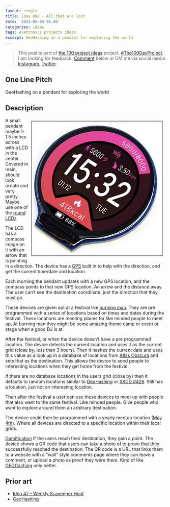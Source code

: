 ```yaml
---
layout: single
title: Idea 098 - All that are lost
date: '2023-05-03 01:46'
categories: ideas
tags: eletronics projects ideas
excerpt: GeoHashing on a pendant for exploring the world
---
```


> This post is part of [the 100 project ideas](https://blog.abluestar.com/projects/2023-100-ideas/) project. [#The100DayProject](https://www.the100dayproject.org/). I am looking for feedback. <a href='#utterances-comments'>Comment</a> below or DM me via social media <a href="https://instagram.com/funvill" rel="nofollow noopener noreferrer"><i class="fab fa-fw fa-instagram" aria-hidden="true"></i><span class="label">Instagram</span></a>, <a href="https://twitter.com/funvill" rel="nofollow noopener noreferrer"><i class="fab fa-fw fa-twitter" aria-hidden="true"></i><span class="label">Twitter</span></a>.

## One Line Pitch

GeoHashing on a pendant for exploring the world

## Description

<img src='\public\uploads\2023\geohashing.png' alt='geohashing' title='geohashing' style="float: right; max-width: 400px; margin: 10px; border: 1px solid black; padding: 5px">A small pendant maybe 1-1.5 inches across with a LCD in the center. Covered in resin, should look ornate and very pretty. Maybe use one of the [round LCDs](https://www.amazon.ca/1-28inch-Display-Resolution-Interface-Raspberry/dp/B08VGT2T42)

The LCD has a compass image on it with an arrow that is pointing in a direction. The device has a [GPS](https://en.wikipedia.org/wiki/Global_Positioning_System) built in to help with the direction, and get the current time/date and location.

Each morning the pendant updates with a new GPS location, and the compass points to that new GPS location. An arrow and the distance away. The user can’t see the destination coordinate, just the direction that they must go.

These devices are given out at a festival like [burning man](https://burningman.org/). They are pre programmed with a series of locations based on times and dates during the festival. These locations are meeting places for like minded people to meet up. At burning man they might be some amazing theme camp or event or stage when a good DJ is at.

After the festival, or when the device doesn’t have a pre programmed location. The device detects the current location and uses it as the current grid (close by, less than 3 hours). Then it hashes the current date and uses this value as a look up in a database of locations from [Atlas Obscura](https://www.atlasobscura.com/) and sets that as the destination. This allows the device to send people to interesting locations when they get home from the festival.

If there are no database locations in the users grid (close by) then it defaults to random locations similar to  [GeoHashing](https://geohashing.site/geohashing/Main_Page) or [XKCD #426](https://xkcd.com/426/). Still has a location, just not an interesting location.

Then after the festival a user can use these devices to meet up with people that also went to the same festival. Like minded people. Give people who want to explore around them an arbitrary destination.

The device could then be programmed with a yearly meetup location ([May 4th](https://en.wikipedia.org/wiki/May_4)). Where all devices are directed to a specific location within their local grids.

[Gamification](https://en.wikipedia.org/wiki/Gamification) If the users reach their destination, they gain a point. The device shows a QR code that users can take a photo of to prove that they successfully reached the destination. The QR code is a URL that links them to a website with a “wall” style comments page where they can leave a comment, or upload a photo as proof they were there. Kind of like [GEOCaching](https://www.geocaching.com/play) only better.

## Prior art

- [Idea 47 - Weekly Scavenger Hunt](https://blog.abluestar.com/idea047-weekly-scavenger-hunt/)
- [GeoHashing](https://geohashing.site/geohashing/Main_Page)
